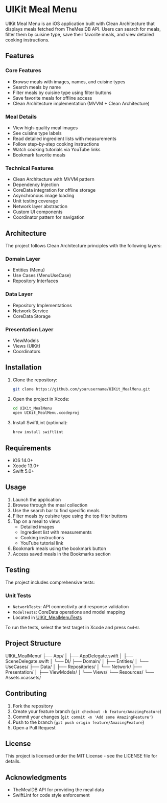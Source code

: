 # UIKit Meal Menu

UIKit Meal Menu is an iOS application built with Clean Architecture that displays meals fetched from TheMealDB API. Users can search for meals, filter them by cuisine type, save their favorite meals, and view detailed cooking instructions.

## Features

### Core Features
- Browse meals with images, names, and cuisine types
- Search meals by name
- Filter meals by cuisine type using filter buttons
- Save favorite meals for offline access
- Clean Architecture implementation (MVVM + Clean Architecture)

### Meal Details
- View high-quality meal images
- See cuisine type labels
- Read detailed ingredient lists with measurements
- Follow step-by-step cooking instructions
- Watch cooking tutorials via YouTube links
- Bookmark favorite meals

### Technical Features
- Clean Architecture with MVVM pattern
- Dependency Injection
- CoreData integration for offline storage
- Asynchronous image loading
- Unit testing coverage
- Network layer abstraction
- Custom UI components
- Coordinator pattern for navigation

## Architecture

The project follows Clean Architecture principles with the following layers:

### Domain Layer
- Entities (Menu)
- Use Cases (MenuUseCase)
- Repository Interfaces

### Data Layer
- Repository Implementations
- Network Service
- CoreData Storage

### Presentation Layer
- ViewModels
- Views (UIKit)
- Coordinators

## Installation

1. Clone the repository:
    ```sh
    git clone https://github.com/yourusername/UIKit_MealMenu.git
    ```
2. Open the project in Xcode:
    ```sh
    cd UIKit_MealMenu
    open UIKit_MealMenu.xcodeproj
    ```
3. Install SwiftLint (optional):
    ```sh
    brew install swiftlint
    ```

## Requirements
- iOS 14.0+
- Xcode 13.0+
- Swift 5.0+

## Usage

1. Launch the application
2. Browse through the meal collection
3. Use the search bar to find specific meals
4. Filter meals by cuisine type using the top filter buttons
5. Tap on a meal to view:
   - Detailed images
   - Ingredient list with measurements
   - Cooking instructions
   - YouTube tutorial link
6. Bookmark meals using the bookmark button
7. Access saved meals in the Bookmarks section

## Testing

The project includes comprehensive tests:

### Unit Tests
- `NetworkTests`: API connectivity and response validation
- `ModelTests`: CoreData operations and model mapping
- Located in [UIKit_MealMenuTests](http://_vscodecontentref_/1)

To run the tests, select the test target in Xcode and press `Cmd+U`.

## Project Structure
UIKit_MealMenu/ ├── App/ │ ├── AppDelegate.swift │ ├── SceneDelegate.swift │ └── DI/ ├── Domain/ │ ├── Entities/ │ └── UseCases/ ├── Data/ │ ├── Repositories/ │ └── Network/ ├── Presentation/ │ ├── ViewModels/ │ └── Views/ └── Resources/ └── Assets.xcassets/

## Contributing

1. Fork the repository
2. Create your feature branch (`git checkout -b feature/AmazingFeature`)
3. Commit your changes (`git commit -m 'Add some AmazingFeature'`)
4. Push to the branch (`git push origin feature/AmazingFeature`)
5. Open a Pull Request

## License

This project is licensed under the MIT License - see the LICENSE file for details.

## Acknowledgments

- TheMealDB API for providing the meal data
- SwiftLint for code style enforcement